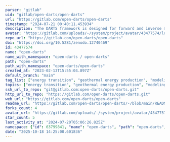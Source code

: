 ```yaml
---
parser: "gitlab"
uid: "gitlab/open-darts/open-darts"
url: "https://gitlab.com/open-darts/open-darts"
timestamp: "2024-07-21 00:40:11.453934"
description: "The DARTS framework is designed for forward and inverse modeling in geo-energy applications."
avatar: "https://gitlab.com/uploads/-/system/project/avatar/43477574/logo.png"
repo_url: "https://gitlab.com/open-darts/open-darts"
doi: "https://doi.org/10.5281/zenodo.12740469"
id: 43477574
name: "open-darts"
name_with_namespace: "open-darts / open-darts"
path: "open-darts"
path_with_namespace: "open-darts/open-darts"
created_at: "2023-02-13T15:55:04.897Z"
default_branch: "main"
tag_list: ["energy transition", "geothermal energy production", "modeling of CO2 sequestration"]
topics: ["energy transition", "geothermal energy production", "modeling of CO2 sequestration"]
ssh_url_to_repo: "git@gitlab.com:open-darts/open-darts.git"
http_url_to_repo: "https://gitlab.com/open-darts/open-darts.git"
web_url: "https://gitlab.com/open-darts/open-darts"
readme_url: "https://gitlab.com/open-darts/open-darts/-/blob/main/README.md"
forks_count: 4
avatar_url: "https://gitlab.com/uploads/-/system/project/avatar/43477574/logo.png"
star_count: 5
last_activity_at: "2024-07-20T05:06:26.825Z"
namespace: {"id": 63799841, "name": "open-darts", "path": "open-darts", "kind": "group", "full_path": "open-darts", "parent_id": null, "avatar_url": null, "web_url": "https://gitlab.com/groups/open-darts"}
date: "2025-10-18 14:25:00.601836"
---
```

